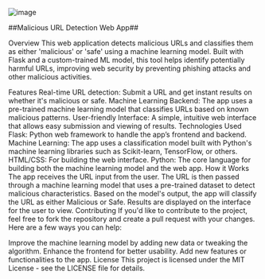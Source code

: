 ![image](https://github.com/user-attachments/assets/4106e3e8-7cd9-4350-b683-1ef0ebdbddb0)



##Malicious URL Detection Web App##


Overview
This web application detects malicious URLs and classifies them as either 'malicious' or 'safe' using a machine learning model. Built with Flask and a custom-trained ML model, this tool helps identify potentially harmful URLs, improving web security by preventing phishing attacks and other malicious activities.

Features
Real-time URL detection: Submit a URL and get instant results on whether it's malicious or safe.
Machine Learning Backend: The app uses a pre-trained machine learning model that classifies URLs based on known malicious patterns.
User-friendly Interface: A simple, intuitive web interface that allows easy submission and viewing of results.
Technologies Used
Flask: Python web framework to handle the app’s frontend and backend.
Machine Learning: The app uses a classification model built with Python's machine learning libraries such as Scikit-learn, TensorFlow, or others.
HTML/CSS: For building the web interface.
Python: The core language for building both the machine learning model and the web app.
How it Works
The app receives the URL input from the user.
The URL is then passed through a machine learning model that uses a pre-trained dataset to detect malicious characteristics.
Based on the model's output, the app will classify the URL as either Malicious or Safe.
Results are displayed on the interface for the user to view.
Contributing
If you'd like to contribute to the project, feel free to fork the repository and create a pull request with your changes. Here are a few ways you can help:

Improve the machine learning model by adding new data or tweaking the algorithm.
Enhance the frontend for better usability.
Add new features or functionalities to the app.
License
This project is licensed under the MIT License - see the LICENSE file for details.

